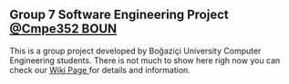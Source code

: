 <h2>Group 7 Software Engineering Project <a href="https://www.cmpe.boun.edu.tr/tr/courses/cmpe352">@Cmpe352 BOUN</a></h2>
<p>This is a group project developed by Boğaziçi University Computer Engineering students. There is not much to show here righ now you can check our <a href="https://github.com/bounswe/bounswe2016group7/wiki">Wiki Page </a> for details and information.</p>
